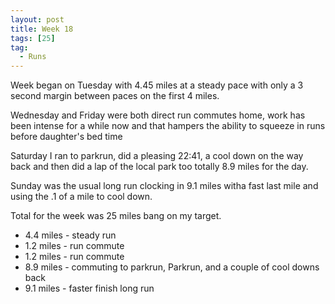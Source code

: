 ```yaml
---
layout: post
title: Week 18
tags: [25]
tag:
  - Runs
---
```


Week began on Tuesday with 4.45 miles at a steady pace with only a 3 second margin between paces on the first 4 miles.

Wednesday and Friday were both direct run commutes home, work has been intense for a while now and that hampers the ability to squeeze in runs before daughter's bed time

Saturday I ran to parkrun, did a pleasing 22:41, a cool down on the way back and then did a lap of the local park too totally 8.9 miles for the day.

Sunday was the usual long run clocking in 9.1 miles witha fast last mile and using the .1 of a mile to cool down.

Total for the week was 25 miles bang on my target.

* 4.4 miles - steady run
* 1.2 miles - run commute
* 1.2 miles - run commute
* 8.9 miles - commuting to parkrun, Parkrun, and a couple of cool downs back
* 9.1 miles - faster finish long run
